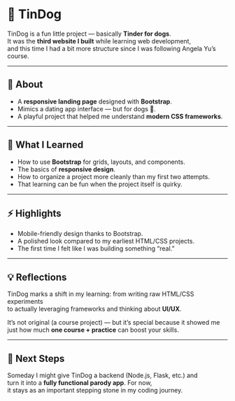 # 🐶 TinDog  

TinDog is a fun little project — basically **Tinder for dogs**.  
It was the **third website I built** while learning web development,  
and this time I had a bit more structure since I was following Angela Yu’s course.  

---

## 📖 About
- A **responsive landing page** designed with **Bootstrap**.  
- Mimics a dating app interface — but for dogs 🐾.  
- A playful project that helped me understand **modern CSS frameworks**.  

---

## 🚀 What I Learned
- How to use **Bootstrap** for grids, layouts, and components.  
- The basics of **responsive design**.  
- How to organize a project more cleanly than my first two attempts.  
- That learning can be fun when the project itself is quirky.  

---

## ⚡ Highlights
- Mobile-friendly design thanks to Bootstrap.  
- A polished look compared to my earliest HTML/CSS projects.  
- The first time I felt like I was building something “real.”  

---

## 💡 Reflections
TinDog marks a shift in my learning: from writing raw HTML/CSS experiments  
to actually leveraging frameworks and thinking about **UI/UX**.  

It’s not original (a course project) — but it’s special because it showed me  
just how much **one course + practice** can boost your skills.  

---

## 🔮 Next Steps
Someday I might give TinDog a backend (Node.js, Flask, etc.) and  
turn it into a **fully functional parody app**. For now,  
it stays as an important stepping stone in my coding journey.  
